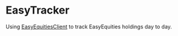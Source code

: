 # EasyTracker

Using [EasyEquitiesClient](https://github.com/delenamalan/easy-equities-client) to track EasyEquities holdings day to day.